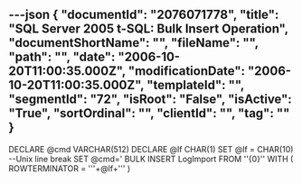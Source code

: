 ---json
{
  "documentId": "2076071778",
  "title": "SQL Server 2005 t-SQL: Bulk Insert Operation",
  "documentShortName": "",
  "fileName": "",
  "path": "",
  "date": "2006-10-20T11:00:35.000Z",
  "modificationDate": "2006-10-20T11:00:35.000Z",
  "templateId": "",
  "segmentId": "72",
  "isRoot": "False",
  "isActive": "True",
  "sortOrdinal": "",
  "clientId": "",
  "tag": ""
}
---

DECLARE @cmd VARCHAR(512)
DECLARE @lf CHAR(1)
SET @lf = CHAR(10) --Unix line break
SET @cmd='
BULK INSERT LogImport
FROM ''{0}''
WITH
(
    ROWTERMINATOR = '''+@lf+'''
)
